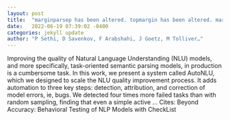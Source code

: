 ```yaml
---
layout: post
title:  "marginparsep has been altered. topmargin has been altered. marginparwidth has been altered. marginparpush has been altered. The page layout violates the ICML …"
date:   2022-06-19 07:39:02 -0400
categories: jekyll update
author: "P Sethi, D Savenkov, F Arabshahi, J Goetz, M Tolliver…"
---
```

Improving the quality of Natural Language Understanding (NLU) models, and more specifically, task-oriented semantic parsing models, in production is a cumbersome task. In this work, we present a system called AutoNLU, which we designed to scale the NLU quality improvement process. It adds automation to three key steps: detection, attribution, and correction of model errors, ie, bugs. We detected four times more failed tasks than with random sampling, finding that even a simple active …
Cites: ‪Beyond Accuracy: Behavioral Testing of NLP Models with CheckList‬  